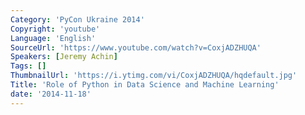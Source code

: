 ```yaml
---
Category: 'PyCon Ukraine 2014'
Copyright: 'youtube'
Language: 'English'
SourceUrl: 'https://www.youtube.com/watch?v=CoxjADZHUQA'
Speakers: [Jeremy Achin]
Tags: []
ThumbnailUrl: 'https://i.ytimg.com/vi/CoxjADZHUQA/hqdefault.jpg'
Title: 'Role of Python in Data Science and Machine Learning'
date: '2014-11-18'
---
```

